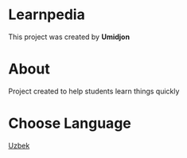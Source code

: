 # Learnpedia
This project was created by <b>Umidjon</b><br>
# About
Project created to help students learn things quickly

# Choose Language
[Uzbek](./uz/README.md)
